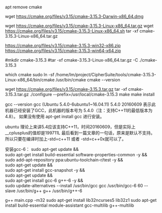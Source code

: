 apt remove cmake

wget https://cmake.org/files/v3.15/cmake-3.15.3-Darwin-x86_64.dmg

wget https://cmake.org/files/v3.15/cmake-3.15.3-Linux-x86_64.tar.gz
wget https://cmake.org/files/v3.15/cmake-3.15.3-Linux-x86_64.sh
tar -xf cmake-3.15.3-Linux-x86_64.tar.gz


https://cmake.org/files/v3.15/cmake-3.15.3-win32-x86.zip
https://cmake.org/files/v3.15/cmake-3.15.3-win64-x64.zip

#mkdir cmake-3.15.3
#tar -xf cmake-3.15.3-Linux-x86_64.tar.gz -C ./cmake-3.15.3

which cmake
sudo ln -sf /home/lm/project/CipherSuite/tools/cmake-3.15.3-Linux-x86_64/bin/cmake /usr/bin/cmake
cmake --version


wget https://cmake.org/files/v3.15/cmake-3.15.3.tar.gz
tar -xf cmake-3.15.3.tar.gz
./configure --prefix=/usr/local/cmake-3.15.3
make
make install


gcc --version
gcc (Ubuntu 5.4.0-6ubuntu1~16.04.11) 5.4.0 20160609
表示此机器已经安装了GCC，此机器的版本号为 5.4.0（注：支持C++11的最低版本为4.8）。
如果没有使用 apt-get install gcc 进行安装。


ubuntu 理论上来讲5.4应该支持C++11，时间20160609，但是实际上__cplusplus的值却是199711L
最后看到一篇文章的一句话，原来是默认不支持。所以只要在编译时加上-std=c++11 或者 -std=c++0x就可以了。

安装gcc-6：
sudo apt-get update && \
sudo apt-get install build-essential software-properties-common -y && \
sudo add-apt-repository ppa:ubuntu-toolchain-r/test -y && \
sudo apt-get update && \
sudo apt-get install gcc-snapshot -y && \
sudo apt-get update && \
sudo apt-get install gcc-6 g++-6 -y && \
sudo update-alternatives --install /usr/bin/gcc gcc /usr/bin/gcc-6 60 --slave /usr/bin/g++ g++ /usr/bin/g++-6 



g++ main.cpp -m32
sudo apt-get install lib32ncurses5 ​lib32z1
sudo apt-get install build-essential module-assistant gcc-multilib g++-multilib